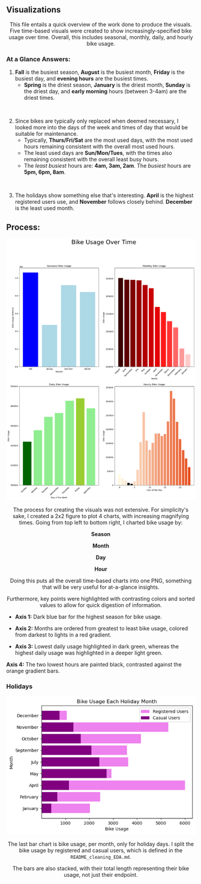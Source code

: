 ## Visualizations


<p align='center'>
This file entails a quick overview of the work done to produce the visuals. Five time-based visuals were created to show increasingly-specified bike usage over time. Overall, this includes seasonal, monthly, daily, and hourly bike usage.
</p>

### At a Glance Answers:

1. **Fall** is the busiest season, **August** is the busiest month, **Friday** is the busiest day, and **evening hours** are the busiest times.
    - **Spring** is the driest season, **January** is the driest month, **Sunday** is the driest day, and **early morning** hours (between 3-4am) are the driest times.

<br>

2. Since bikes are typically only replaced when deemed necessary, I looked more into the days of the week and times of day that would be suitable for maintenance.
    - Typically, **Thurs/Fri/Sat** are the most used days, with the most used hours remaining consistent with the overall most used hours.
    - The least used days are **Sun/Mon/Tues**, with the times also remaining consistent with the overall least busy hours.
    - The *least busiest* hours are: **4am, 3am, 2am**. The *busiest* hours are **5pm, 6pm, 8am**.

<br>

3. The holidays show something else that's interesting. **April** is the highest registered users use, and **November** follows closely behind.  **December** is the least used month.


## Process:

<div align='center'>

![alt text](mod4-fig.png)
</div>

<p align='center'>
The process for creating the visuals was not extensive. For simplicity's sake, I created a 2x2 figure to plot 4 charts, with increasing magnifying times. Going from top left to bottom right, I charted bike usage by:
</p>

<div align='center'>

**Season**

**Month**

**Day**

**Hour**
</div>

<p align='center'>
Doing this puts all the overall time-based charts into one PNG, something that will be very useful for at-a-glance insights.
</p>

<p align='center'>
Furthermore, key points were highlighted with contrasting colors and sorted values to allow for quick digestion of information.
</p>

- **Axis 1:** Dark blue bar for the highest season for bike usage.

- **Axis 2:** Months are ordered from greatest to least bike usage, colored from darkest to lights in a red gradient.

- **Axis 3:** Lowest daily usage highlighted in dark green, whereas the highest daily usage was highlighted in a deeper light green.

**Axis 4:** The two lowest hours are painted black, contrasted against the orange gradient bars.


### **Holidays**

<div align='center'>

![alt text](holidays-M4.png)
</div>

<div align='center'>

The last bar chart is bike usage, per month, only for holiday days. I split the bike usage by registered and casual users, which is defined in the ``README_cleaning_EDA.md``.
</div>

<p align='center'>
The bars are also stacked, with their total length representing their bike usage, not just their endpoint.
</p>
